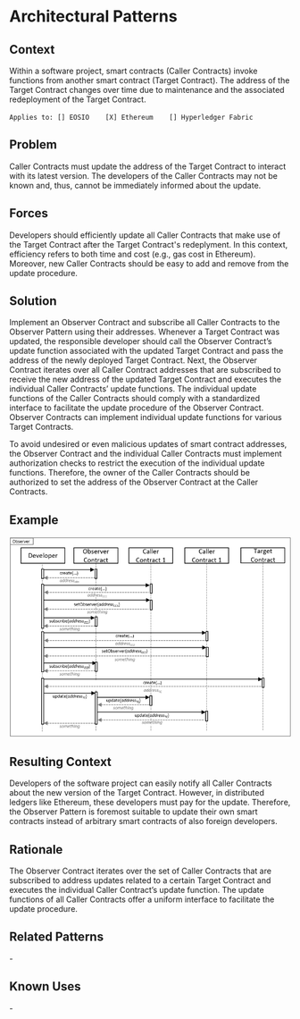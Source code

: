 # Architectural Patterns
## Context
Within a software project, smart contracts (Caller Contracts) invoke functions from another smart contract (Target Contract). The address of the Target Contract changes over time due to maintenance and the associated redeployment of the Target Contract.

``Applies to: [] EOSIO    [X] Ethereum    [] Hyperledger Fabric``
## Problem
Caller Contracts must update the address of the Target Contract to interact with its latest version. The developers of the Caller Contracts may not be known and, thus, cannot be immediately informed about the update.

## Forces
Developers should efficiently update all Caller Contracts that make use of the Target Contract after the Target Contract's redeplyment. In this context, efficiency refers to both time and cost (e.g., gas cost in Ethereum). Moreover, new Caller Contracts should be easy to add and remove from the update procedure.

## Solution
Implement an Observer Contract and subscribe all Caller Contracts to the Observer Pattern using their addresses. Whenever a Target Contract was updated, the responsible developer should call the Observer Contract’s update function associated with the updated Target Contract and pass the address of the newly deployed Target Contract. Next, the Observer Contract iterates over all Caller Contract addresses that are subscribed to receive the new address of the updated Target Contract and executes the individual Caller Contracts’ update functions. The individual update functions of the Caller Contracts should comply with a standardized interface to facilitate the update procedure of the Observer Contract. Observer Contracts can implement individual update functions for various Target Contracts.

To avoid undesired or even malicious updates of smart contract addresses, the Observer Contract and the individual Caller Contracts must implement authorization checks to restrict the execution of the individual update functions. Therefore, the owner of the Caller Contracts should be authorized to set the address of the Observer Contract at the Caller Contracts.

## Example
![Observer](Observer%20Pattern%20-%20Observer.png)

## Resulting Context
Developers of the software project can easily notify all Caller Contracts about the new version of the Target Contract. However, in distributed ledgers like Ethereum, these developers must pay for the update. Therefore, the Observer Pattern is foremost suitable to update their own smart contracts instead of arbitrary smart contracts of also foreign developers.

## Rationale
The Observer Contract iterates over the set of Caller Contracts that are subscribed to address updates related to a certain Target Contract and executes the individual Caller Contract’s update function. The update functions of all Caller Contracts offer a uniform interface to facilitate the update procedure.

## Related Patterns
\-

## Known Uses
\-
